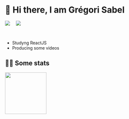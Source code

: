 <h1  align="left">👋 Hi there, I am Grégori Sabel </h1>

<p align="left">
  <a target="_blank"href="https://www.linkedin.com/in/gr%C3%A9gori-sabel-7b80901a3/"><img src="https://img.shields.io/badge/linkedin-%230077B5.svg?&style=for-the-badge&logo=linkedin&logoColor=white" /></a>&nbsp;&nbsp;&nbsp;&nbsp;
  <a href="mailto:gregori.sabel.pro@gmail.com?subject=Hello%20Greg,%20From%20Github"><img src="https://img.shields.io/badge/gmail-%23D14836.svg?&style=for-the-badge&logo=gmail&logoColor=white" /></a>&nbsp;&nbsp;&nbsp;&nbsp;
</p>  

<br>

- Studyng ReactJS
- Producing some videos


  
<h2  align="left">🕵🏼 Some stats</h2>

<a href="https://www.youtube.com/watch?v=wuJIqmha2Hk">
  <img align="" height="137px" src="https://github-readme-stats.vercel.app/api?username=Greg-art&&show_icons=true&hide_title=true&title_color=DBCBA7&icon_color=DBCBA7&text_color=daf7dc&bg_color=DEG,282854,4B2C4D" />
<!--   <img align="" height="137px" src="https://github-readme-stats.vercel.app/api/top-langs/?username=greg-art&hide_title=true&hide_border=true&text_color=daf7dc&layout=compact&bg_color=DEG,4B2C4D,592E34&theme=graywhite" /> -->
</a>

<!--
<img src="https://github-readme-stats.vercel.app/api?username=Greg-art&&show_icons=true&title_color=DBCBA7&icon_color=DBCBA7&text_color=daf7dc&bg_color=38342B" border=0 style="border:0; text-decoration:none; outline:none">

<img src="https://github-readme-stats.vercel.app/api?username=Greg-art&&show_icons=true&title_color=000000&icon_color=000000&text_color=E3E3E3&bg_color=DEG,BAA32F,A36E31,BD4839" border=0 style="border:0; text-decoration:none; outline:none">
-->







<!--
**Greg-art/Greg-art** is a ✨ _special_ ✨ repository because its `README.md` (this file) appears on your GitHub profile.

Here are some ideas to get you started:

- 🔭 I’m currently working on ...
- 🌱 I’m currently learning ...
- 👯 I’m looking to collaborate on ...
- 🤔 I’m looking for help with ...
- 💬 Ask me about ...
- 📫 How to reach me: ...
- 😄 Pronouns: ...
- ⚡ Fun fact: ...
-->
